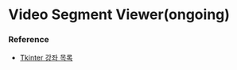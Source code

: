 # Video Segment Viewer(ongoing)











### Reference 

* [Tkinter 강좌 목록](https://076923.github.io/posts/Python-tkinter-10/)
